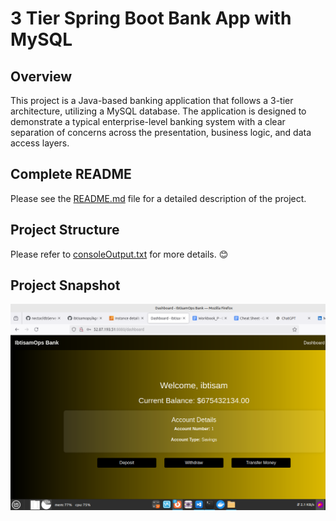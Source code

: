 # 3 Tier Spring Boot Bank App with MySQL

## Overview
This project is a Java-based banking application that follows a 3-tier architecture, utilizing a MySQL database. The application is designed to demonstrate a typical enterprise-level banking system with a clear separation of concerns across the presentation, business logic, and data access layers.

## Complete README

Please see the [README.md](https://github.com/ibtisamops/3TierBankingApp-Java-MySQL/edit/main/README.md) file for a detailed description of the project.


## Project Structure

Please refer to [consoleOutput.txt](https://github.com/ibtisamops/3TierBankingApp-Java-MySQL/blob/main/consoleOutput.txt) for more details. 😊

## Project Snapshot

![Project Snapshot](./projectSnapshot.png)